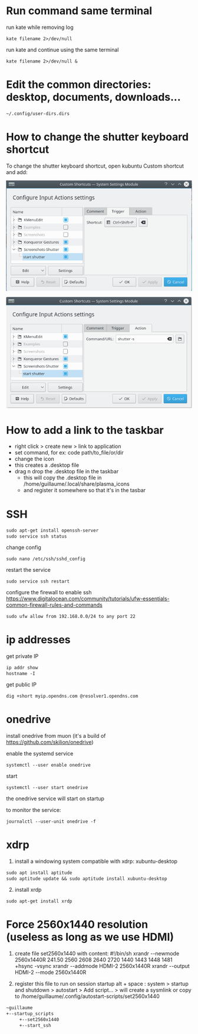 # Run command same terminal

run kate while removing log
```
kate filename 2>/dev/null
```

run kate and continue using the same terminal
```
kate filename 2>/dev/null &
```


# Edit the common directories: desktop, documents, downloads...
```
~/.config/user-dirs.dirs
```


# How to change the shutter keyboard shortcut

To change the shutter keyboard shortcut, open kubuntu Custom shortcut and add:

![](my-linux-cheatsheet.md.img/2018-06-05-13-17-49.png)

![](my-linux-cheatsheet.md.img/2018-06-05-13-19-52.png)


# How to add a link to the taskbar

- right click > create new > link to application
- set command, for ex: code path/to_file/or/dir
- change the icon
- this creates a .desktop file
- drag n drop the .desktop file in the taskbar 
  - this will copy the .desktop file in /home/guillaume/.local/share/plasma_icons
  - and register it somewhere so that it's in the tasbar


# SSH

```
sudo apt-get install openssh-server
sudo service ssh status
```

change config
```
sudo nano /etc/ssh/sshd_config
```

restart the service
```
sudo service ssh restart
```

configure the firewall to enable ssh<br>
https://www.digitalocean.com/community/tutorials/ufw-essentials-common-firewall-rules-and-commands
```
sudo ufw allow from 192.168.0.0/24 to any port 22
```


# ip addresses

get private IP
```
ip addr show
hostname -I
```

get public IP
```
dig +short myip.opendns.com @resolver1.opendns.com
```


# onedrive

install onedrive from muon (it's a build of https://github.com/skilion/onedrive)

enable the systemd service
```
systemctl --user enable onedrive
```

start
```
systemctl --user start onedrive
```

the onedrive service will start on startup

to monitor the service:
```
journalctl --user-unit onedrive -f
```


# xdrp

1. install a windowing system compatible with xdrp: xubuntu-desktop
```
sudo apt install aptitude
sudo aptitude update && sudo aptitude install xubuntu-desktop
```

2. install xrdp
```
sudo apt-get install xrdp
```


# Force 2560x1440 resolution (useless as long as we use HDMI)

1. create file set2560x1440 with content:
#!/bin/sh
xrandr --newmode 2560x1440R 241.50 2560 2608 2640 2720 1440 1443 1448 1481 +hsync -vsync
xrandr --addmode HDMI-2 2560x1440R
xrandr --output HDMI-2 --mode 2560x1440R

2. register this file to run on session startup
alt + space : system > startup and shutdown > autostart > Add script... > 
will create a sysmlink or copy to
/home/guillaume/.config/autostart-scripts/set2560x1440

``` 
~guillaume
+--startup_scripts
     +--set2560x1440
     +--start_ssh
```


